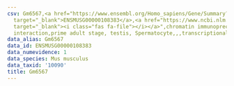 ```yaml
---
csv: Gm6567,<a href="https://www.ensembl.org/Homo_sapiens/Gene/Summary?db=core;g=ENSMUSG00000108383"
  target="_blank">ENSMUSG00000108383</a>,<a href="https://www.ncbi.nlm.nih.gov/pubmed/25450459"
  target="_blank"><i class="fas fa-file"></i></a>",chromatin immunoprecipitation assay,direct
  interaction,prime adult stage, testis, Spermatocyte,,,transcriptional regulation,
data_alias: Gm6567
data_id: ENSMUSG00000108383
data_numevidence: 1
data_species: Mus musculus
data_taxid: '10090'
title: Gm6567
---
```

